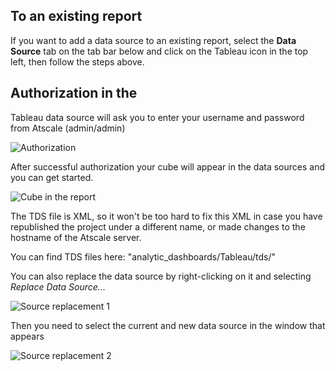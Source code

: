 ## To an existing report
If you want to add a data source to an existing report, 
select the **Data Source** tab on the tab bar below and click on the Tableau icon in the top left, then follow the steps above.

## Authorization in the
Tableau data source will ask you to enter your username and password from Atscale (admin/admin)

![Authorization](https://github.com/teccod/AtScale-Tableau-DC/blob/main/readme_img/7.png)

After successful authorization your cube will appear in the data sources and you can get started.

![Cube in the report](https://github.com/teccod/AtScale-Tableau-DC/blob/main/readme_img/8.png)

The TDS file is XML, so it won't be too hard to fix this XML in case 
you have republished the project under a different name, or made changes to the hostname of the Atscale server.

You can find TDS files here: "analytic_dashboards/Tableau/tds/"

You can also replace the data source by right-clicking on it and selecting *Replace Data Source...*

![Source replacement 1](https://github.com/teccod/AtScale-Tableau-DC/blob/main/readme_img/9.png)

Then you need to select the current and new data source in the window that appears

![Source replacement 2](https://github.com/teccod/AtScale-Tableau-DC/blob/main/readme_img/10.png)


